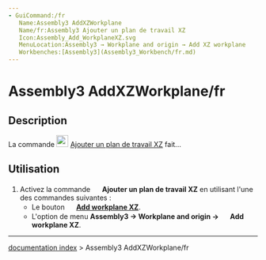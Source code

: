 ```yaml
---
- GuiCommand:/fr
   Name:Assembly3 AddXZWorkplane
   Name/fr:Assembly3 Ajouter un plan de travail XZ
   Icon:Assembly_Add_WorkplaneXZ.svg‎‎
   MenuLocation:Assembly3 → Workplane and origin → Add XZ workplane
   Workbenches:[Assembly3](Assembly3_Workbench/fr.md)
---
```


# Assembly3 AddXZWorkplane/fr

## Description

La commande <img alt="" src=images/Assembly_Add_WorkplaneXZ.svg  style="width:24px;"> [Ajouter un plan de travail XZ](Assembly3_AddXZWorkplane/fr.md) fait\...

## Utilisation

1.  Activez la commande <img alt="" src=images/Assembly_Add_WorkplaneXZ.svg  style="width:16px;"> **Ajouter un plan de travail XZ** en utilisant l\'une des commandes suivantes :
    -   Le bouton **<img src="images/Assembly_Add_WorkplaneXZ.svg_" width=16px> [Add workplane XZ](Assembly3_AddXZWorkplane/fr.md)**.
    -   L\'option de menu **Assembly3 → Workplane and origin → <img src="images/Assembly_Add_WorkplaneXZ.svg_" width=16px> Add workplane XZ**.

---
[documentation index](../README.md) > Assembly3 AddXZWorkplane/fr
